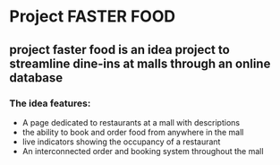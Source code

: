 # Project FASTER FOOD
## project faster food is an idea project to streamline dine-ins at malls through an online database
### The idea features:
- A page dedicated to restaurants at a mall with descriptions
- the ability to book and order food from anywhere in the mall
- live indicators showing the occupancy of a restaurant
- An interconnected order and booking system throughout the mall